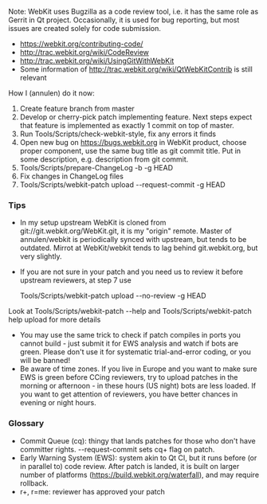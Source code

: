 Note: WebKit uses Bugzilla as a code review tool, i.e. it has the same role as Gerrit in Qt project. Occasionally, it is used for bug reporting, but most issues are created solely for code submission.

* https://webkit.org/contributing-code/
* http://trac.webkit.org/wiki/CodeReview
* http://trac.webkit.org/wiki/UsingGitWithWebKit
* Some information of http://trac.webkit.org/wiki/QtWebKitContrib is still relevant

How I (annulen) do it now:

1. Create feature branch from master
2. Develop or cherry-pick patch implementing feature. Next steps expect that feature is implemented as exactly 1 commit on top of master.
3. Run Tools/Scripts/check-webkit-style, fix any errors it finds
4. Open new bug on https://bugs.webkit.org in WebKit product, choose proper component, use the same bug title as git commit title. Put in some description, e.g. description from git commit.
5. Tools/Scripts/prepare-ChangeLog -b <your new bug id> -g HEAD
6. Fix changes in ChangeLog files
7. Tools/Scripts/webkit-patch upload --request-commit -g HEAD

### Tips
* In my setup upstream WebKit is cloned from git://git.webkit.org/WebKit.git, it is my "origin" remote. Master of annulen/webkit is periodically synced with upstream, but tends to be outdated. Mirrot at WebKit/webkit tends to lag behind git.webkit.org, but very slightly.
* If you are not sure in your patch and you need us to review it before upstream reviewers, at step 7 use

    Tools/Scripts/webkit-patch upload --no-review -g HEAD

Look at Tools/Scripts/webkit-patch --help and Tools/Scripts/webkit-patch help upload for more details
* You may use the same trick to check if patch compiles in ports you cannot build - just submit it for EWS analysis and watch if bots are green. Please don't use it for systematic trial-and-error coding, or you will be banned!
* Be aware of time zones. If you live in Europe and you want to make sure EWS is green before CCing reviewers, try to upload patches in the morning or afternoon - in these hours (US night) bots are less loaded. If you want to get attention of reviewers, you have better chances in evening or night hours.

### Glossary
* Commit Queue (cq): thingy that lands patches for those who don't have committer rights. --request-commit sets cq+ flag on patch.
* Early Warning System (EWS): system akin to Qt CI, but it runs before (or in parallel to) code review. After patch is landed, it is built on larger number of platforms (https://build.webkit.org/waterfall), and may require rollback.
* r+, r=me: reviewer has approved your patch